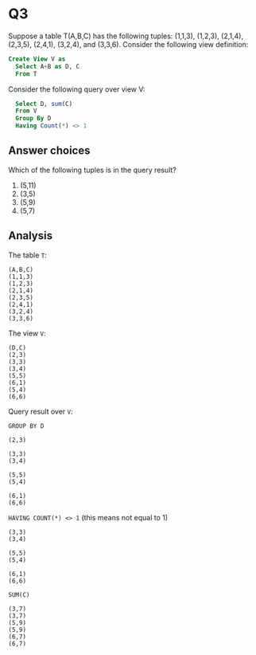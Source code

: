 Q3
=

Suppose a table T(A,B,C) has the following tuples: (1,1,3), (1,2,3), (2,1,4), (2,3,5), (2,4,1), (3,2,4), and (3,3,6). Consider the following view definition: 

```sql
Create View V as
  Select A+B as D, C
  From T
```

Consider the following query over view V:

```sql
  Select D, sum(C)
  From V
  Group By D
  Having Count(*) <> 1
```

Answer choices
-

Which of the following tuples is in the query result?

1. (5,11)
2. (3,5)
3. (5,9)
4. (5,7)

Analysis
-

The table `T`:

```
(A,B,C)
(1,1,3)
(1,2,3)
(2,1,4)
(2,3,5)
(2,4,1)
(3,2,4)
(3,3,6)
```

The view `V`:

```
(D,C)
(2,3)
(3,3)
(3,4)
(5,5)
(6,1)
(5,4)
(6,6)

```

Query result over `V`:

`GROUP BY D`

```
(2,3)

(3,3)
(3,4)

(5,5)
(5,4)

(6,1)
(6,6)
```

`HAVING COUNT(*) <> 1` (this means not equal to 1)

```
(3,3)
(3,4)

(5,5)
(5,4)

(6,1)
(6,6)
```

`SUM(C)`

```
(3,7)
(3,7)
(5,9)
(5,9)
(6,7)
(6,7)
```

